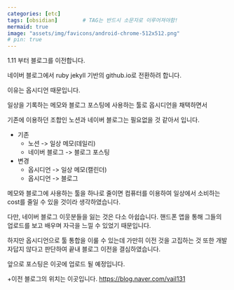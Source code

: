 ```yaml
---
categories: [etc]
tags: [obsidian]		# TAG는 반드시 소문자로 이루어져야함!
mermaid: true
image: "assets/img/favicons/android-chrome-512x512.png"
# pin: true
---
```


1.11 부터 블로그를 이전합니다.

네이버 블로그에서 ruby jekyll 기반의 github.io로 전환하려 합니다.

이유는 옵시디언 때문입니다.

일상을 기록하는 메모와 블로그 포스팅에 사용하는 툴로 옵시디언을 채택하면서

기존에 이용하던 조합인 노션과 네이버 블로그는 필요없을 것 같아서 입니다.
- 기존
	- 노션 -> 일상 메모(데일리)
	- 네이버 블로그 -> 블로그 포스팅
- 변경
	- 옵시디언 -> 일상 메모(캘린더)
	- 옵시디언 -> 블로그

메모와 블로그에 사용하는 툴을 하나로 줄이면 컴퓨터를 이용하여 일상에서 소비하는 cost를 줄일 수 있을 것이라 생각하였습니다.

다만, 네이버 블로그 이웃분들을 잃는 것은 다소 아쉽습니다. 핸드폰 앱을 통해 그들의 업로드를 보고 배우며 자극을 느낄 수 있었기 때문입니다. 

하지만 옵시디언으로 툴 통합을 이룰 수 있는데 가만히 이전 것을 고집하는 것 또한 개발자답지 않다고 판단하여
끝내 블로그 이전을 결심하였습니다.

앞으로 포스팅은 이곳에 업로드 될 예정입니다.

+이전 블로그의 위치는 이곳입니다. 
https://blog.naver.com/vail131

